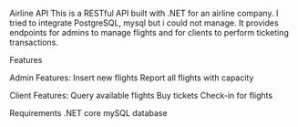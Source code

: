 Airline API
This is a RESTful API built with .NET for an airline company. I tried to integrate PostgreSQL, mysql but i could not manage. It provides endpoints for admins to manage flights and for clients to perform ticketing transactions.

Features

Admin Features:
Insert new flights
Report all flights with capacity

Client Features:
Query available flights
Buy tickets
Check-in for flights

Requirements
.NET core
mySQL database
